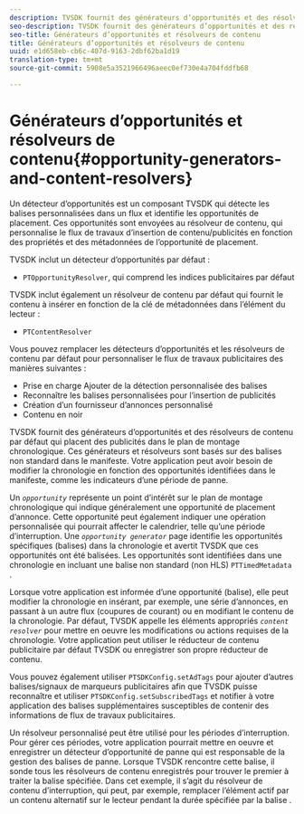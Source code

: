 ```yaml
---
description: TVSDK fournit des générateurs d’opportunités et des résolveurs de contenu par défaut qui placent des publicités dans le plan de montage chronologique. Ces générateurs et résolveurs sont basés sur des balises non standard dans le manifeste. Votre application peut avoir besoin de modifier la chronologie en fonction des opportunités identifiées dans le manifeste, comme les indicateurs d’une période de panne.
seo-description: TVSDK fournit des générateurs d’opportunités et des résolveurs de contenu par défaut qui placent des publicités dans le plan de montage chronologique. Ces générateurs et résolveurs sont basés sur des balises non standard dans le manifeste. Votre application peut avoir besoin de modifier la chronologie en fonction des opportunités identifiées dans le manifeste, comme les indicateurs d’une période de panne.
seo-title: Générateurs d’opportunités et résolveurs de contenu
title: Générateurs d’opportunités et résolveurs de contenu
uuid: e1d658eb-cb6c-407d-9163-2dbf62ba1d19
translation-type: tm+mt
source-git-commit: 5908e5a3521966496aeec0ef730e4a704fddfb68

---
```



# Générateurs d’opportunités et résolveurs de contenu{#opportunity-generators-and-content-resolvers}

Un détecteur d’opportunités est un composant TVSDK qui détecte les balises personnalisées dans un flux et identifie les opportunités de placement. Ces opportunités sont envoyées au résolveur de contenu, qui personnalise le flux de travaux d’insertion de contenu/publicités en fonction des propriétés et des métadonnées de l’opportunité de placement.

TVSDK inclut un détecteur d’opportunités par défaut :

* `PTOpportunityResolver`, qui comprend les indices publicitaires par défaut

TVSDK inclut également un résolveur de contenu par défaut qui fournit le contenu à insérer en fonction de la clé de métadonnées dans l’élément du lecteur :

* `PTContentResolver`

Vous pouvez remplacer les détecteurs d’opportunités et les résolveurs de contenu par défaut pour personnaliser le flux de travaux publicitaires des manières suivantes :

* Prise en charge Ajouter de la détection personnalisée des balises
* Reconnaître les balises personnalisées pour l’insertion de publicités
* Création d’un fournisseur d’annonces personnalisé
* Contenu en noir

TVSDK fournit des générateurs d’opportunités et des résolveurs de contenu par défaut qui placent des publicités dans le plan de montage chronologique. Ces générateurs et résolveurs sont basés sur des balises non standard dans le manifeste. Votre application peut avoir besoin de modifier la chronologie en fonction des opportunités identifiées dans le manifeste, comme les indicateurs d’une période de panne.

Un *`opportunity`* représente un point d’intérêt sur le plan de montage chronologique qui indique généralement une opportunité de placement d’annonce. Cette opportunité peut également indiquer une opération personnalisée qui pourrait affecter le calendrier, telle qu’une période d’interruption. Une *`opportunity generator`* page identifie les opportunités spécifiques (balises) dans la chronologie et avertit TVSDK que ces opportunités ont été balisées. Les opportunités sont identifiées dans une chronologie en incluant une balise non standard (non HLS) `PTTimedMetadata` .

Lorsque votre application est informée d’une opportunité (balise), elle peut modifier la chronologie en insérant, par exemple, une série d’annonces, en passant à un autre flux (coupures de courant) ou en modifiant le contenu de la chronologie. Par défaut, TVSDK appelle les éléments appropriés *`content resolver`* pour mettre en oeuvre les modifications ou actions requises de la chronologie. Votre application peut utiliser le réducteur de contenu publicitaire par défaut TVSDK ou enregistrer son propre réducteur de contenu.

Vous pouvez également utiliser `PTSDKConfig.setAdTags` pour ajouter d’autres balises/signaux de marqueurs publicitaires afin que TVSDK puisse reconnaître et utiliser `PTSDKConfig.setSubscribedTags` et notifier à votre application des balises supplémentaires susceptibles de contenir des informations de flux de travaux publicitaires.

Un résolveur personnalisé peut être utilisé pour les périodes d’interruption. Pour gérer ces périodes, votre application pourrait mettre en oeuvre et enregistrer un détecteur d’opportunité de panne qui est responsable de la gestion des balises de panne. Lorsque TVSDK rencontre cette balise, il sonde tous les résolveurs de contenu enregistrés pour trouver le premier à traiter la balise spécifiée. Dans cet exemple, il s’agit du résolveur de contenu d’interruption, qui peut, par exemple, remplacer l’élément actif par un contenu alternatif sur le lecteur pendant la durée spécifiée par la balise .
